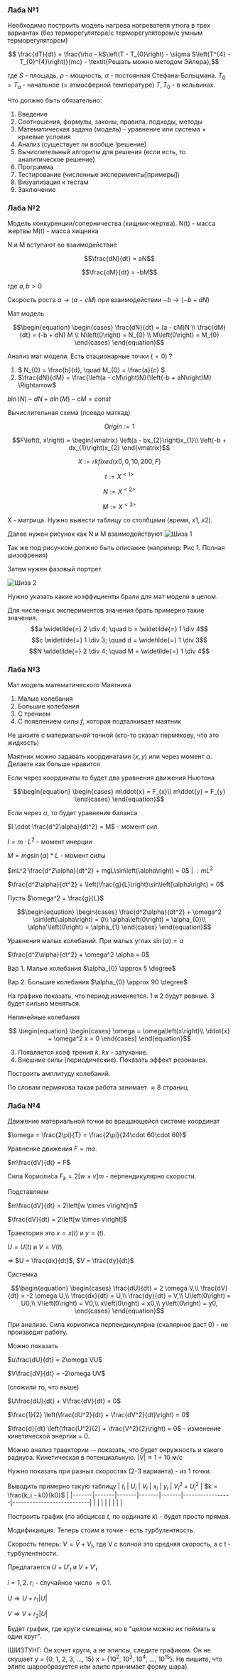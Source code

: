   ### Лаба №1
  Необходимо построить модель нагрева нагревателя утюга в трех вариантах (без терморегулятора/с терморегулятором/с умным терморегулятором)
  ```math
    \frac{dT}{dt} = \frac{\rho - kS\left(T - T_{0}\right) - \sigma S\left(T^{4} - T_{0}^{4}\right)}{mc}
    - \textit{Решать можно методом Эйлера},
  ```
  где $S$ - площадь, $\rho$ - мощность, $\sigma$ - постоянная Стефана-Больцмана.
  $T_{0} = T_{a}$ - начальное (= атмосферной температуре)
  $T, T_{0}$ - в кельвинах.
  
  Что должно быть обязательно:
  1. Введение
  2. Соотношения, формулы, законы, правила, подходы, методы
  3. Математическая задача (модель) - уравнение или система + краевые условия
  4. Анализ (существует ли вообще !решение)
  5. Вычислительный алгоритм для решения (если есть, то аналитическое решение)
  6. Программа
  7. Тестирование (численные эксперименты[примеры])
  8. Визуализация к тестам
  9. Заключение

  ### Лаба №2
  Модель конкуренции/соперничества (хищник-жертва).
  N(t) - масса жертвы
  M(t) - масса хищника

  N и M вступают во взаимодействие
  ```math
  \frac{dN}{dt} = aN
  ```

  ```math
  \frac{dM}{dt} = -bM
  ```
  где $a, b > 0$

  Скорость роста $a \rightarrow (a - cM)$
  при взаимодействии $-b \rightarrow (-b + dN)$

  Мат модель
  ```math
  \begin{equation}
      \begin{cases}
        \frac{dN}{dt} = (a - cM)N \\
        \frac{dM}{dt} = (-b + dN) M \\
        N\left(0\right) = N_{0} \\
        M\left(0\right) = M_{0}
      \end{cases}
  \end{equation}
  ```

  Анализ мат модели.
  Есть стационарные точки $\left(=0\right)$ ?
  1. $` N_{0} = \frac{b}{d}, \quad M_{0} = \frac{a}{c} `$
  2. $`\frac{dN}{dM} = \frac{\left(a - cM\right)N}{\left(-b + aN\right)M} \Rightarrow`$

  $b\ln(N) - dN + a\ln(M) - cM = const$

  Вычислительная схема (псевдо маткад)
  
  $$Origin := 1$$
  
  ```math
  F\left(t, x\right) =
  \begin{vmatrix}
  \left(a - bx_{2}\right)x_{1}\\
  \left(-b + dx_{1}\right)x_{2}
  \end{vmatrix}
  ```

  ```math
  X := rkfixed(x0, 0, 10, 200, F)
  ```

  ```math
  t := X^{<1>}
  ```

  ```math
  N := X^{<2>}
  ```

  ```math
  M := X^{<3>}
  ```

  X - матрица.
  Нужно вывести таблицу со столбцами (время, x1, x2).

  Далее нужен рисунок как N и M взаимодействуют 
  ![Шиза 1](https://raw.githubusercontent.com/motattack/mcs_24/main/mcm/shiza1.png)
  
  Так же под рисунком должно быть описание (например: Рис 1. Полная шизофрения)

  Затем нужен фазовый портрет.
  
  ![Шиза 2](https://raw.githubusercontent.com/motattack/mcs_24/main/mcm/shiza2.png)

  Нужно указать какие коэффициенты брали для мат модели в целом.

  Для численных экспериментов значения брать примерно такие значения.
  $$a \widetilde{=} 2 \div 4; \quad b = \widetilde{=} 1 \div 4$$
  $$c \widetilde{=} 1 \div 3; \quad d = \widetilde{=} 1 \div 3$$
  $$N \widetilde{=} 2 \div 4; \quad M = \widetilde{=} 1 \div 4$$

  ### Лаба №3
  Мат модель математического Маятника
  1. Малые колебания
  2. Большие колебания
  3. С трением
  4. С появлением силы $f$, которая подталкивает маятник

  Не шизите с материальной точной (кто-то сказал пермякову, что это жидкость)
  
  Маятник можно задавать координатами $(x, y)$ или через момент $\alpha$. Делаете как больше нравится

  Если через координаты то будет два уравнения движения Ньютона
  ```math
  \begin{equation}
      \begin{cases}
       m\ddot{x} = F_{x}\\
       m\ddot{y} = F_{y}
      \end{cases}
  \end{equation}
  ```

 Если через $\alpha$, то будет уравнение баланса

 $I \cdot \frac{d^2\alpha}{dt^2} = M$ - момент сил.

 $I = m \cdot L^2$ - момент инерции

 $M = mg\sin\left(\alpha\right) * L$ - момент силы

 $mL^2 \frac{d^2\alpha}{dt^2} + mgL\sin\left(\alpha\right) = 0$ | $: mL^2$

 $\frac{d^2\alpha}{dt^2} + \left(\frac{g}{L}\right)\sin\left(\alpha\right) = 0$

 Пусть $\omega^2 = \frac{g}{L}$

   ```math
  \begin{equation}
      \begin{cases}
      \frac{d^2\alpha}{dt^2} + \omega^2 \sin\left(\alpha\right) = 0\\
      \alpha\left(0\right) = \alpha_{0}\\
      \alpha'\left(0\right) = \alpha_{1}
      \end{cases}
  \end{equation}
  ```
Уравнения малых колебаний. При малых углах $\sin\left(\alpha\right) = \alpha$

$\frac{d^2\alpha}{dt^2} + \omega^2 \alpha = 0$

Вар 1. Малые колебания $\alpha_{0} \approx 5 \degree$

Вар 2. Большие колебания $\alpha_{0} \approx 90 \degree$

На графике показать, что период изменяется. 1 и 2 будут ровные. 3 будет сильно меняться.

Нелинейные колебания
```math
  \begin{equation}
      \begin{cases}
      \omega = \omega\left(x\right)\\
      \ddot{x} + \omega^2 x = 0
      \end{cases}
  \end{equation}
```

3. Появляется коэф трения $k$. $kx$ - затухание.
4. Внешние силы (периодические). Показать эффект резонанса.

Построить амплитуду колебаний.

По словам пермякова такая работа занимает $\approx 8$ страниц

### Лаба №4
  Движение материальной точки во вращающейся системе координат

  $\omega = \frac{2\pi}{T} = \frac{2\pi}{24\cdot 60\cdot 60}$

  Уравнение движения $F=ma$.
  
  $m\frac{dV}{dt} = F$

  Сила Кориоли́са $F_{k} = 2\left[w \times v\right]m$ - перпендикулярно скорости.
  
  Подставляем
  
  $m\frac{dV}{dt} = 2\left[w \times v\right]m$
  
  $\frac{dV}{dt} = 2\left[w \times v\right]$

  Траектория это $x = x\left(t\right)$ и $y = \left(t\right)$.
  
  $U = U\left(t\right)$ и $V = V\left(t\right)$
  
  $\Rightarrow$ $U = \frac{dx}{dt}$, $V = \frac{dy}{dt}$
  
  Системка
  ```math
  \begin{equation}
      \begin{cases}
       \frac{dU}{dt} = 2 \omega V,\\
       \frac{dV}{dt} = -2 \omega U,\\
       \frac{dx}{dt} = U,\\
       \frac{dy}{dt} = V,\\
       U\left(0\right) = U0,\\
       V\left(0\right) = V0,\\
       x\left(0\right) = x0,\\
       y\left(0\right) = y0,
      \end{cases}
  \end{equation}
  ```

  При анализе. Сила кориолиса перпендикулярна (скалярное даст 0) - не производит работу.
  
  Можно показать
  
  $u\frac{dU}{dt} = 2\omega VU$
  
  $V\frac{dV}{dt} = -2\omega UV$

  (сложили то, что выше)
  
  $U\frac{dU}{dt} + V\frac{dV}{dt} = 0$
  
  $\frac{1}{2} \left(\frac{dU^2}{dt} + \frac{dV^2}{dt}\right) = 0$
  
  $\frac{d}{dt} \left(\frac{U^2}{2} + \frac{V^2}{2}\right) = 0$ - изменение кинетической энергии = 0.

  Можно анализ траектории -- показать, что будет окружность и какого радиуса. Кинетическая в потенциальную.
  $\left|\bar{V}\right| \approx 1 \div 10$ м/с
  
  Нужно показать при разных скоростях (2-3 варианта) - из 1 точки.
  
  Выводить примерно такую таблицу
  | $t_i$ | $U_i$ | $V_i$ | $x_i$ | $y_i$ | $V_i^2 + U_i^2$ | $k = \frac{k_i - k0}{k0}$ |
  |-------|-------|-------|-------|-------|-----------------|---------------------------|
  | | | | | | | |

  Построить график (по абсциссе $t$, по ординате $k$) - будет просто прямая.

  Модификаиция. Теперь стоим в точке - есть турбулентность.
  
  Скорость теперь:
  $V = \bar{V} + V_{t}$, где V с волной это средняя скорость, а с t - турбулентности.
  
  Предлагается $`U + U'_{t}`$ и $`V + V'_{t}`$
  
  $i=1,2$. $r_{i}$ - случайное число $\approx 0.1$.
  
  $U \Rightarrow U + r_{1}\left|U\right|$
  
  $V \Rightarrow V + r_{2}\left|U\right|$
  
  Будет график, где круги смещены, но в "целом можно их поймать в один круг".
  
  (ШИЗТУНГ: Он хочет круги, а не элипсы, следите графиком. Он не скушает y = {0, 1, 2, 3, ..., 15} x = {$`10^2`$, $`10^3`$, $`10^4`$, ..., $`10^{15}`$}.
  Не пишите, что элипс шарообразуется или элипс принимает форму шара).
